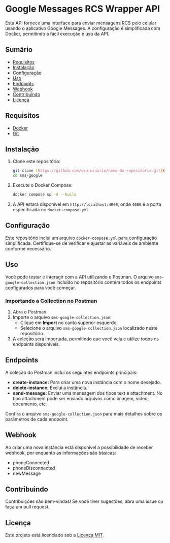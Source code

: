 # Google Messages RCS Wrapper API

Esta API fornece uma interface para enviar mensagens RCS pelo celular usando o aplicativo Google Messages. A configuração é simplificada com Docker, permitindo a fácil execução e uso da API.

## Sumário

- [Requisitos](#requisitos)
- [Instalação](#instalação)
- [Configuração](#configuração)
- [Uso](#uso)
- [Endpoints](#endpoints)
- [Webhook](#webhook)
- [Contribuindo](#contribuindo)
- [Licença](#licença)

## Requisitos

- [Docker](https://www.docker.com/)
- [Git](https://git-scm.com/)

## Instalação

1. Clone este repositório:
   ```bash
   git clone [https://github.com/seu-usuario/nome-do-repositorio.git](https://github.com/thiagoamgomes/sms-google.git)
   cd sms-google
   ```

2. Execute o Docker Compose:
   ```bash
   docker compose up -d --build
   ```

3. A API estará disponível em `http://localhost:4000`, onde `4000` é a porta especificada no `docker-compose.yml`.

## Configuração

Este repositório inclui um arquivo `docker-compose.yml` para configuração simplificada. Certifique-se de verificar e ajustar as variáveis de ambiente conforme necessário.

## Uso

Você pode testar e interagir com a API utilizando o Postman. O arquivo `sms-google-collection.json` incluído no repositório contém todos os endpoints configurados para você começar.

### Importando a Collection no Postman

1. Abra o Postman.
2. Importe o arquivo `sms-google-collection.json`:
   - Clique em **Import** no canto superior esquerdo.
   - Selecione o arquivo `sms-google-collection.json` localizado neste repositório.
3. A coleção será importada, permitindo que você veja e utilize todos os endpoints disponíveis.

## Endpoints

A coleção do Postman inclui os seguintes endpoints principais:

- **create-instance:** Para criar uma nova instância com o nome desejado.
- **delete-instance:** Exclui a instância.
- **send-message:** Enviar uma mensagem dos tipos text e attachment. No tipo attachment pode ser enviado arquivos como imagem, video, documento, etc.

Confira o arquivo `sms-google-collection.json` para mais detalhes sobre os parâmetros de cada endpoint.

## Webhook

Ao criar uma nova instância está disponível a possibilidade de receber webhook, por enquanto as informações são básicas:

- phoneConnected
- phoneDisconnected
- newMessage

## Contribuindo

Contribuições são bem-vindas! Se você tiver sugestões, abra uma issue ou faça um pull request.

## Licença

Este projeto está licenciado sob a [Licença MIT](LICENSE).
